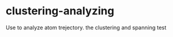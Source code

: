 clustering-analyzing
====================
Use to analyze atom trejectory. the clustering and spanning test
